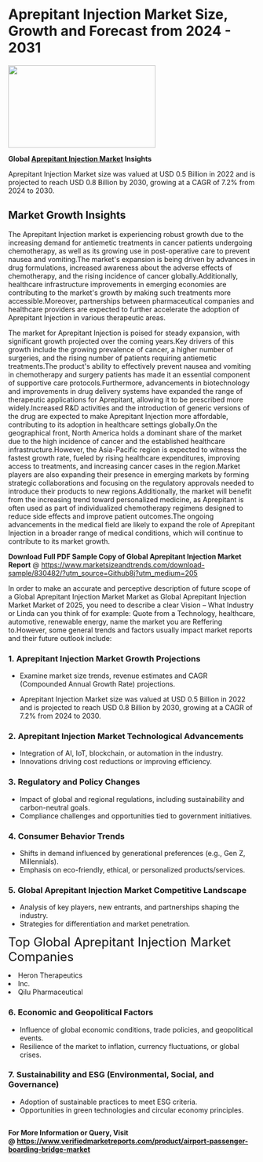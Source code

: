 <H1>Aprepitant Injection Market Size, Growth and Forecast from 2024 - 2031</H1><img class="aligncenter size-medium wp-image-584254" src="https://thirdeyenews.in/wp-content/uploads/2024/09/Global-Market-Research-300x168.jpeg" alt="" width="300" height="168" /><p><strong>Global&nbsp;<a href="https://www.marketsizeandtrends.com/download-sample/830482/?utm_source=Github8j?utm_medium=205">Aprepitant Injection Market</a> Insights</strong></p><p>Aprepitant Injection Market size was valued at USD 0.5 Billion in 2022 and is projected to reach USD 0.8 Billion by 2030, growing at a CAGR of 7.2% from 2024 to 2030.</p><p><h2>Market Growth Insights</h2> <p>The Aprepitant Injection market is experiencing robust growth due to the increasing demand for antiemetic treatments in cancer patients undergoing chemotherapy, as well as its growing use in post-operative care to prevent nausea and vomiting.The market's expansion is being driven by advances in drug formulations, increased awareness about the adverse effects of chemotherapy, and the rising incidence of cancer globally.Additionally, healthcare infrastructure improvements in emerging economies are contributing to the market's growth by making such treatments more accessible.Moreover, partnerships between pharmaceutical companies and healthcare providers are expected to further accelerate the adoption of Aprepitant Injection in various therapeutic areas.</p> <p>The market for Aprepitant Injection is poised for steady expansion, with significant growth projected over the coming years.Key drivers of this growth include the growing prevalence of cancer, a higher number of surgeries, and the rising number of patients requiring antiemetic treatments.The product's ability to effectively prevent nausea and vomiting in chemotherapy and surgery patients has made it an essential component of supportive care protocols.Furthermore, advancements in biotechnology and improvements in drug delivery systems have expanded the range of therapeutic applications for Aprepitant, allowing it to be prescribed more widely.Increased R&D activities and the introduction of generic versions of the drug are expected to make Aprepitant Injection more affordable, contributing to its adoption in healthcare settings globally.On the geographical front, North America holds a dominant share of the market due to the high incidence of cancer and the established healthcare infrastructure.However, the Asia-Pacific region is expected to witness the fastest growth rate, fueled by rising healthcare expenditures, improving access to treatments, and increasing cancer cases in the region.Market players are also expanding their presence in emerging markets by forming strategic collaborations and focusing on the regulatory approvals needed to introduce their products to new regions.Additionally, the market will benefit from the increasing trend toward personalized medicine, as Aprepitant is often used as part of individualized chemotherapy regimens designed to reduce side effects and improve patient outcomes.The ongoing advancements in the medical field are likely to expand the role of Aprepitant Injection in a broader range of medical conditions, which will continue to contribute to its market growth.<p><span class=""><strong>Download Full PDF Sample Copy of Global Aprepitant Injection Market Report</strong> @ <a href="https://www.marketsizeandtrends.com/download-sample/830482/?utm_source=Github8j?utm_medium=205" target="_blank">https://www.marketsizeandtrends.com/download-sample/830482/?utm_source=Github8j?utm_medium=205</a></span></p><p>In order to make an accurate and perceptive description of future scope of a Global&nbsp;Aprepitant Injection Market Market as Global&nbsp;Aprepitant Injection Market Market of 2025, you need to describe a clear Vision &ndash; What Industry or Linda can you think of for example: Quote from a Technology, healthcare, automotive, renewable energy, name the market you are Reffering to.However, some general trends and factors usually impact market reports and their future outlook include:</p><h3>1.&nbsp;<strong>Aprepitant Injection Market Growth Projections</strong></h3><ul><li>Examine market size trends, revenue estimates and CAGR (Compounded Annual Growth Rate) projections.</li><li><p>Aprepitant Injection Market size was valued at USD 0.5 Billion in 2022 and is projected to reach USD 0.8 Billion by 2030, growing at a CAGR of 7.2% from 2024 to 2030.</p></li></ul><h3>2.&nbsp;<strong>Aprepitant Injection Market Technological Advancements</strong></h3><ul><li>Integration of AI, IoT, blockchain, or automation in the industry.</li><li>Innovations driving cost reductions or improving efficiency.</li></ul><h3>3.&nbsp;<strong>Regulatory and Policy Changes</strong></h3><ul><li>Impact of global and regional regulations, including sustainability and carbon-neutral goals.</li><li>Compliance challenges and opportunities tied to government initiatives.</li></ul><h3>4.&nbsp;<strong>Consumer Behavior Trends</strong></h3><ul><li>Shifts in demand influenced by generational preferences (e.g., Gen Z, Millennials).</li><li>Emphasis on eco-friendly, ethical, or personalized products/services.</li></ul><h3>5.&nbsp;<strong>Global Aprepitant Injection Market Competitive Landscape</strong></h3><ul><li>Analysis of key players, new entrants, and partnerships shaping the industry.</li><li>Strategies for differentiation and market penetration.</li></ul><p data-pm-slice="1 1 []"><span style="color: inherit; font-family: inherit; font-size: 25px;">Top Global Aprepitant Injection Market Companies</span></p><div class="" data-test-id=""><p><li>Heron Therapeutics</li><li> Inc.</li><li> Qilu Pharmaceutical</li></p></div><h3>6.&nbsp;<strong>Economic and Geopolitical Factors</strong></h3><ul><li>Influence of global economic conditions, trade policies, and geopolitical events.</li><li>Resilience of the market to inflation, currency fluctuations, or global crises.</li></ul><h3>7.&nbsp;<strong>Sustainability and ESG (Environmental, Social, and Governance)</strong></h3><ul><li>Adoption of sustainable practices to meet ESG criteria.</li><li>Opportunities in green technologies and circular economy principles.</li></ul><h2><strong style="font-size: 14px;">For More Information or Query, Visit @&nbsp;</strong><a style="background-color: #ffffff; font-size: 14px;" href="https://www.marketsizeandtrends.com/report/aprepitant-injection-market/" target="_blank">https://www.verifiedmarketreports.com/product/airport-passenger-boarding-bridge-market</a></h2>